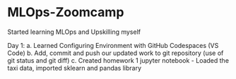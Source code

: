 # MLOps-Zoomcamp

Started learning MLOps and Upskilling myself

Day 1: 
a. Learned Configuring Environment with GitHub Codespaces (VS Code)
b. Add, commit and push our updated work to git repository (use of git status and git diff)
c. Created homework 1 jupyter notebook - Loaded the taxi data, imported sklearn and pandas library
